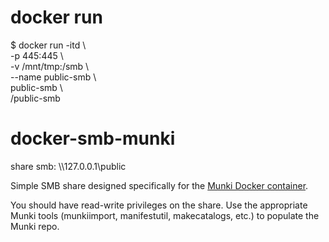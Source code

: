 # docker run
$ docker run -itd \ \
     -p 445:445 \ \
     -v /mnt/tmp:/smb \ \
     --name public-smb \ \
     public-smb \ \
     /public-smb

# docker-smb-munki
share smb: \\\127.0.0.1\public

Simple SMB share designed specifically for the [Munki Docker container](https://github.com/nmcspadden/docker-munki).


You should have read-write privileges on the share.  Use the appropriate Munki tools (munkiimport, manifestutil, makecatalogs, etc.) to populate the Munki repo.
